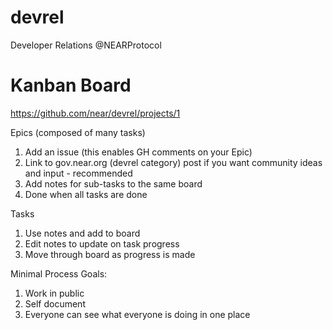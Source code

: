 # devrel
Developer Relations @NEARProtocol

# Kanban Board
https://github.com/near/devrel/projects/1

Epics (composed of many tasks)

1. Add an issue (this enables GH comments on your Epic)
2. Link to gov.near.org (devrel category) post if you want community ideas and input - recommended
3. Add notes for sub-tasks to the same board
4. Done when all tasks are done

Tasks

1. Use notes and add to board
2. Edit notes to update on task progress
3. Move through board as progress is made

Minimal Process Goals:

1. Work in public 
2. Self document
3. Everyone can see what everyone is doing in one place

